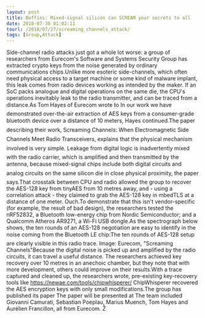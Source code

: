 ```yaml
---
layout: post
title: Boffins: Mixed-signal silicon can SCREAM your secrets to all
date: 2018-07-30 01:02:11
tourl: /2018/07/27/screaming_channels_attack/
tags: [Group,Attack]
---
```

Side-channel radio attacks just got a whole lot worse: a group of researchers from Eurecom's Software and Systems Security Group has extracted crypto keys from the noise generated by ordinary communications chips.Unlike more esoteric side-channels, which often need physical access to a target machine or some kind of malware implant, this leak comes from radio devices working as intended by the maker. If an SoC packs analogue and digital operations on the same die, the CPU's operations inevitably leak to the radio transmitter, and can be traced from a distance.As Tom Hayes of Eurecom wrote to In our work we have demonstrated over-the-air extraction of AES keys from a consumer-grade bluetooth device over a distance of 10 meters, Hayes continued.The paper describing their work, Screaming Channels: When Electromagnetic Side Channels Meet Radio Transceivers, explains that the physical mechanism involved is very simple. Leakage from digital logic is inadvertently mixed with the radio carrier, which is amplified and then transmitted by the antenna, because mixed-signal chips include both digital circuits and analog circuits on the same silicon die in close physical proximity, the paper says.That crosstalk between CPU and radio allowed the group to recover the AES-128 key from tinyAES from 10 metres away, and - using a correlation attack - they claimed to grab the AES-128 key in mbedTLS at a distance of one meter. Ouch.To demonstrate that this isn't vendor-specific (for example, the result of bad design), the researchers tested the nRF52832, a Bluetooth low-energy chip from Nordic Semiconductor; and a Qualcomm Atheros AR9271, a Wi-Fi USB dongle.As the spectrograph below shows, the ten rounds of an AES-128 negotiation are easy to identify in the noise coming from the Bluetooth LE chip:The ten rounds of AES-128 setup are clearly visible in this radio trace. Image: Eurecom, "Screaming Channels"Because the digital noise is picked up and amplified by the radio circuits, it can travel a useful distance. The researchers achieved key recovery over 10 metres in an anechoic chamber, but they note that with more development, others could improve on their results.With a trace captured and cleaned up, the researchers wrote, pre-existing key-recovery tools like https://newae.com/tools/chipwhisperer/ ChipWhisperer recovered the AES encryption keys with only small modifications.The group has published its paper The paper will be presented at The team included Giovanni Camurati, Sebastian Poeplau, Marius Muench, Tom Hayes and Aurélien Francillon, all from Eurecom. Ž